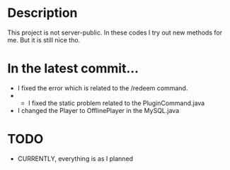 # Description

This project is not server-public. In these codes I try out new methods for me. But it is still nice tho.

# In the latest commit...

- I fixed the error which is related to the /redeem command.
- - I fixed the static problem related to the PluginCommand.java
- I changed the Player to OfflinePlayer in the MySQL.java

# TODO

- CURRENTLY, everything is as I planned